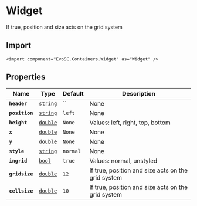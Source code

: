 # Widget
If true, position and size acts on the grid system

## Import
```xml:no-line-numbers
<import component="EvoSC.Containers.Widget" as="Widget" />
```

## Properties
| Name | Type | Default | Description |
|------|------|---------|-------------|
| **`header`** | [`string`](#) | `` | None |
| **`position`** | [`string`](#) | `left` | None |
| **`height`** | [`double`](#) | `None` | Values: left, right, top, bottom |
| **`x`** | [`double`](#) | `None` | None |
| **`y`** | [`double`](#) | `None` | None |
| **`style`** | [`string`](#) | `normal` | None |
| **`ingrid`** | [`bool`](#) | `true` | Values: normal, unstyled |
| **`gridsize`** | [`double`](#) | `12` | If true, position and size acts on the grid system |
| **`cellsize`** | [`double`](#) | `10` | If true, position and size acts on the grid system |

